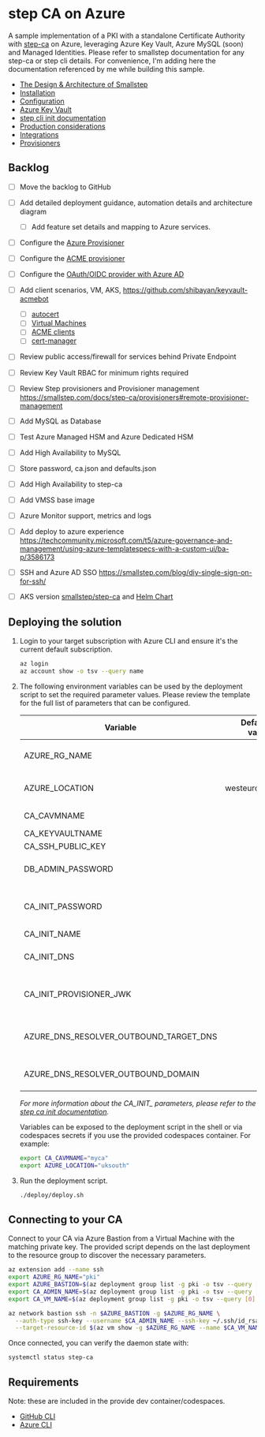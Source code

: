 # step CA on Azure

A sample implementation of a PKI with a standalone Certificate Authority with [step-ca](https://github.com/smallstep/certificates) on Azure, leveraging Azure Key Vault, Azure MySQL (soon) and Managed Identities. Please refer to smallstep documentation for any step-ca or step cli details. For convenience, I'm adding here the documentation referenced by me while building this sample.  

* [The Design & Architecture of Smallstep](https://smallstep.com/docs/design-document)
* [Installation](https://smallstep.com/docs/step-ca/installation)  
* [Configuration](https://smallstep.com/docs/step-ca/configuration)  
* [Azure Key Vault](https://smallstep.com/docs/step-ca/configuration/#azure-key-vault)  
* [step cli init documentation](https://smallstep.com/docs/step-cli/reference/ca/init)  
* [Production considerations](https://smallstep.com/docs/step-ca/certificate-authority-server-production)
* [Integrations](https://smallstep.com/docs/step-ca/integrations)
* [Provisioners](https://smallstep.com/docs/step-ca/provisioners)

## Backlog

- [ ] Move the backlog to GitHub
- [ ] Add detailed deployment guidance, automation details and architecture diagram
  - [ ] Add feature set details and mapping to Azure services.
- [ ] Configure the [Azure Provisioner](https://smallstep.com/docs/step-ca/provisioners#azure)
- [ ] Configure the [ACME provisioner](https://smallstep.com/docs/step-ca/provisioners/#acme)
- [ ] Configure the [OAuth/OIDC provider with Azure AD](https://smallstep.com/docs/step-ca/provisioners#oauthoidc-single-sign-on)

- [ ] Add client scenarios, VM, AKS, https://github.com/shibayan/keyvault-acmebot
  - [ ] [autocert](https://github.com/smallstep/autocert)
  - [ ] [Virtual Machines](https://smallstep.com/blog/embarrassingly-easy-certificates-on-aws-azure-gcp/)
  - [ ] [ACME clients](https://smallstep.com/docs/tutorials/acme-protocol-acme-clients)
  - [ ] [cert-manager](https://cert-manager.io/)
- [ ] Review public access/firewall for services behind Private Endpoint 
- [ ] Review Key Vault RBAC for minimum rights required
- [ ] Review Step provisioners and Provisioner management <https://smallstep.com/docs/step-ca/provisioners#remote-provisioner-management>
- [ ] Add MySQL as Database
- [ ] Test Azure Managed HSM and Azure Dedicated HSM
- [ ] Add High Availability to MySQL  
- [ ] Store password, ca.json and defaults.json
- [ ] Add High Availability to step-ca  
- [ ] Add VMSS base image
- [ ] Azure Monitor support, metrics and logs
- [ ] Add deploy to azure experience <https://techcommunity.microsoft.com/t5/azure-governance-and-management/using-azure-templatespecs-with-a-custom-ui/ba-p/3586173>
- [ ] SSH and Azure AD SSO <https://smallstep.com/blog/diy-single-sign-on-for-ssh/>
- [ ] AKS version [smallstep/step-ca](https://hub.docker.com/r/smallstep/step-ca) and [Helm Chart](https://artifacthub.io/packages/helm/smallstep/step-certificates)

## Deploying the solution

1. Login to your target subscription with Azure CLI and ensure it's the current default subscription.

    ```bash
    az login
    az account show -o tsv --query name
    ```

1. The following environment variables can be used by the deployment script to set the required parameter values. Please review the template for the full list of parameters that can be configured.

    | Variable   |      Default value    |  Notes |
    |-|-:|-:|
    | AZURE_RG_NAME | | Target Resource Group |
    | AZURE_LOCATION | westeurope | Target region for the deployment |
    | CA_CAVMNAME | | Virtual Machine name |
    | CA_KEYVAULTNAME | | Key Vault name |
    | CA_SSH_PUBLIC_KEY | | SSH Public Key |
    | DB_ADMIN_PASSWORD | | Database admin user password | 
    | CA_INIT_PASSWORD | | Parameter for step ca init --password-file contents |
    | CA_INIT_NAME | | CA Name |
    | CA_INIT_DNS | | The DNS fully qualified name of the CA |
    | CA_INIT_PROVISIONER_JWK | | The name of the default JWK provisioner|
    | AZURE_DNS_RESOLVER_OUTBOUND_TARGET_DNS || A json object array of [targetdnsserver](https://docs.microsoft.com/en-us/rest/api/dns/dnsresolver/forwarding-rules/create-or-update?tabs=HTTP#targetdnsserver) objects.|
    | AZURE_DNS_RESOLVER_OUTBOUND_DOMAIN | | the target domain with traling dot.|

    *For more information about the CA_INIT_ parameters, please refer to the [step ca init documentation](https://smallstep.com/docs/step-cli/reference/ca/init).*  

    Variables can be exposed to the deployment script in the shell or via codespaces secrets if you use the provided codespaces container. For example:

    ```bash
    export CA_CAVMNAME="myca"
    export AZURE_LOCATION="uksouth"
    ```

1. Run the deployment script.

    ```bash
    ./deploy/deploy.sh
    ```

## Connecting to your CA

Connect to your CA via Azure Bastion from a Virtual Machine with the matching private key. The provided script depends on the last deployment to the resource group to discover the necessary parameters.

```bash
az extension add --name ssh
export AZURE_RG_NAME="pki"
export AZURE_BASTION=$(az deployment group list -g pki -o tsv --query [0].properties.parameters.bastionName.value)
export CA_ADMIN_NAME=$(az deployment group list -g pki -o tsv --query [0].properties.parameters.caVMAdminUsername.value)
export CA_VM_NAME=$(az deployment group list -g pki -o tsv --query [0].properties.parameters.caVMName.value)

az network bastion ssh -n $AZURE_BASTION -g $AZURE_RG_NAME \
  --auth-type ssh-key --username $CA_ADMIN_NAME --ssh-key ~/.ssh/id_rsa \
  --target-resource-id $(az vm show -g $AZURE_RG_NAME --name $CA_VM_NAME -o tsv --query id)
```

Once connected, you can verify the daemon state with:

```bash
systemctl status step-ca
```

## Requirements

Note: these are included in the provide dev container/codespaces.

- [GitHub CLI](https://cli.github.com/)
- [Azure CLI](https://docs.microsoft.com/en-us/cli/azure/install-azure-cli)